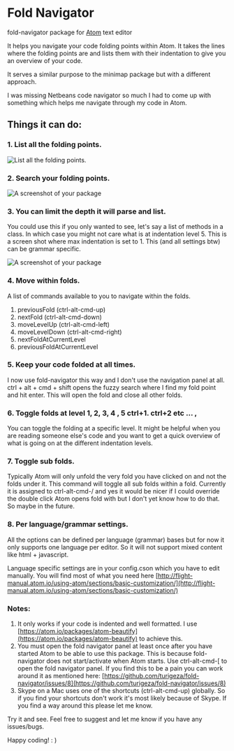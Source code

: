 # Fold Navigator
fold-navigator package for [Atom](https://atom.io/) text editor

It helps you navigate your code folding points within Atom. It takes the lines where the folding points are and lists them with their indentation to give you an overview of your code.

It serves a similar purpose to the minimap package but with a different approach.

I was missing Netbeans code navigator so much I had to come up with something which helps me navigate through my code in Atom.

## Things it can do:

### 1. List all the folding points.
![List all the folding points.](https://raw.githubusercontent.com/turigeza/fold-navigator/master/resources/all_folding_points.png)

### 2. Search your folding points.
![A screenshot of your package](https://raw.githubusercontent.com/turigeza/fold-navigator/master/resources/fold_search.png)

### 3. You can limit the depth it will parse and list.
You could use this if you only wanted to see, let's say a list of methods in a class. In which case you might not care what is at indentation level 5.
This is a screen shot where max indentation is set to 1. This (and all settings btw) can be grammar specific.

![A screenshot of your package](https://raw.githubusercontent.com/turigeza/fold-navigator/master/resources/limited_folds_search.png)

### 4. Move within folds.
A list of commands available to you to navigate within the folds.

1. previousFold (ctrl-alt-cmd-up)
2. nextFold (ctrl-alt-cmd-down)
3. moveLevelUp (ctrl-alt-cmd-left)
4. moveLevelDown (ctrl-alt-cmd-right)
5. nextFoldAtCurrentLevel
6. previousFoldAtCurrentLevel

### 5. Keep your code folded at all times.
I now use fold-navigator this way and I don't use the navigation panel at all. ctrl + alt + cmd + shift opens the fuzzy search where I find my fold point and hit enter. This will open the fold and close all other folds.

### 6. Toggle folds at level 1, 2, 3, 4 , 5 ctrl+1. ctrl+2 etc ... ,
You can toggle the folding at a specific level. It might be helpful when you are reading someone else's code and you want to get a quick overview of what is going on at the different indentation levels.

### 7. Toggle sub folds.
Typically Atom will only unfold the very fold you have clicked on and not the folds under it. This command will toggle all sub folds within a fold. Currently it is assigned to ctrl-alt-cmd-/ and yes it would be nicer if I could override the double click Atom opens fold with but I don't yet know how to do that. So maybe in the future.

### 8. Per language/grammar settings.
All the options can be defined per language (grammar) bases but for now it only supports one language per editor. So it will not support mixed content like html + javascript.

Language specific settings are in your config.cson which you have to edit manually.
You will find most of what you need here
[http://flight-manual.atom.io/using-atom/sections/basic-customization/](http://flight-manual.atom.io/using-atom/sections/basic-customization/)

### Notes:

1. It only works if your code is indented and well formatted. I use [https://atom.io/packages/atom-beautify](https://atom.io/packages/atom-beautify) to achieve this.
2. You must open the fold navigator panel at least once after you have started Atom to be able to use this package. This is because fold-navigator does not start/activate when Atom starts. Use ctrl-alt-cmd-[ to open the fold navigator panel.
If you find this to be a pain you can work around it as mentioned here:
[https://github.com/turigeza/fold-navigator/issues/8](https://github.com/turigeza/fold-navigator/issues/8)
3. Skype on a Mac uses one of the shortcuts (ctrl-alt-cmd-up) globally. So if you find your shortcuts don't work it's most likely because of Skype. If you find a way around this please let me know.

Try it and see. Feel free to suggest and let me know if you have any issues/bugs.

Happy coding! : )
